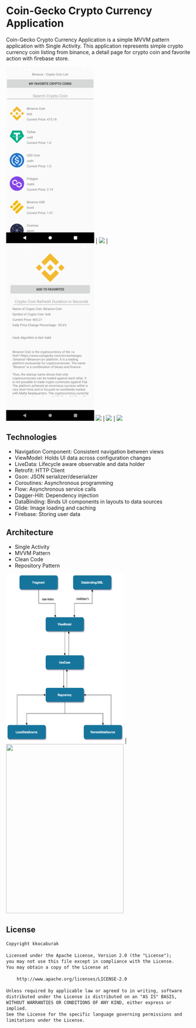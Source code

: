 # Coin-Gecko Crypto Currency Application
Coin-Gecko Crypto Currency Application is a simple MVVM pattern application with Single Activity. This application represents simple crypto currency coin listing from binance, a detail page for crypto coin and favorite action with firebase store.

<img src="/images/main-scene-crypto-coin-list.png" width="240"> | <img src="/main-scene-filtered-coins.png" width="240"> | <img src="/images/crypto-detail-scene.png" width="240">
<img src="/crypto-add-favorite.png" width="240"> | <img src="/crypto-favorite-list.png" width="240"> | <img src="/crypto-empty-favorite-list.png" width="240">

## Technologies

- Navigation Component: Consistent navigation between views
- ViewModel: Holds UI data across configuration changes
- LiveData: Lifecycle aware observable and data holder
- Retrofit: HTTP Client
- Gson: JSON serializer/deserializer
- Coroutines: Asynchronous programming
- Flow: Asynchronous service calls
- Dagger-Hilt: Dependency injection
- DataBinding: Binds UI components in layouts to data sources
- Glide: Image loading and caching
- Firebase: Storing user data

## Architecture

- Single Activity
- MVVM Pattern
- Clean Code
- Repository Pattern

<img src="/images/architecture-diagram.png" width="320" height="460"> | <img src="/images/project-folder-structure.png" width="320" height="460">

## License

```
Copyright kkocaburak

Licensed under the Apache License, Version 2.0 (the "License");
you may not use this file except in compliance with the License.
You may obtain a copy of the License at

    http://www.apache.org/licenses/LICENSE-2.0

Unless required by applicable law or agreed to in writing, software
distributed under the License is distributed on an "AS IS" BASIS,
WITHOUT WARRANTIES OR CONDITIONS OF ANY KIND, either express or implied.
See the License for the specific language governing permissions and
limitations under the License.
```
